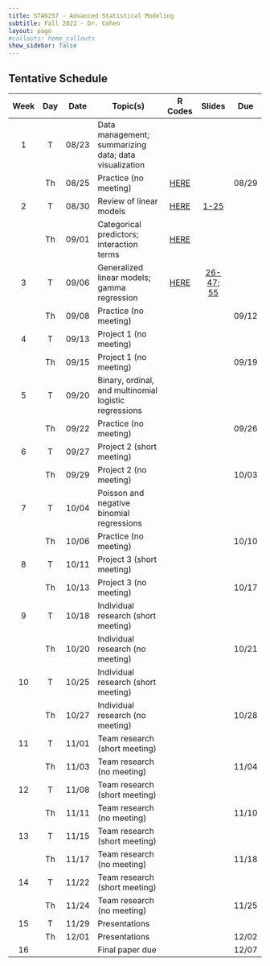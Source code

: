 ```yaml
---
title: STA6257 - Advanced Statistical Modeling
subtitle: Fall 2022 - Dr. Cohen
layout: page
#callouts: home_callouts
show_sidebar: false
---
```


## Tentative Schedule

| Week | Day | Date  | Topic(s) | R Codes | Slides | Due |
|:-:|:-:|:---:|--------------------|:--:|:-:|:-:
| 1    | T   | 08/23 | Data management; summarizing data; data visualization | | | |
|      | Th  | 08/25 | Practice (no meeting) |[HERE](https://github.com/UWFTeaching/AdvStatsModeling/blob/main/codes/Tidyverse_R.R) | | 08/29 |
| 2    | T   | 08/30 | Review of linear models | [HERE](https://github.com/UWFTeaching/AdvStatsModeling/blob/main/codes/NormalLinearModels.R) | [1-25](http://pages.uwf.edu/acohen/teaching/slides/Slides_STA6257_Adv_Statistical_Modeling.pdf)| |
|      | Th  | 09/01 | Categorical predictors; interaction terms | [HERE](https://github.com/UWFTeaching/AdvStatsModeling/blob/main/codes/NormalLinearModels.R) | | |
| 3    | T   | 09/06 | Generalized linear models; gamma regression |[HERE](https://github.com/UWFTeaching/AdvStatsModeling/blob/main/codes/GammaLinearModels.R) |[26-47; 55](http://pages.uwf.edu/acohen/teaching/slides/Slides_STA6257_Adv_Statistical_Modeling.pdf) | |
|      | Th  | 09/08 | Practice (no meeting) | | | 09/12 |
| 4    | T   | 09/13 | Project 1 (no meeting) | | | |
|      | Th  | 09/15 | Project 1 (no meeting) | | | 09/19 |
| 5    | T   | 09/20 | Binary, ordinal, and multinomial logistic regressions | | | |
|      | Th  | 09/22 | Practice (no meeting) | | | 09/26 |
| 6    | T   | 09/27 | Project 2 (short meeting) | | | |
|      | Th  | 09/29 | Project 2 (no meeting) | | | 10/03 |
| 7    | T   | 10/04 | Poisson and negative binomial regressions | | | |
|      | Th  | 10/06 | Practice (no meeting) | | | 10/10 |
| 8    | T   | 10/11 | Project 3 (short meeting) | | | |
|      | Th  | 10/13 | Project 3 (no meeting) | | | 10/17 |
| 9    | T   | 10/18 | Individual research (short meeting) | | | |
|      | Th  | 10/20 | Individual research (no meeting) | | | 10/21 |
| 10   | T   | 10/25 | Individual research (short meeting) | | | |
|      | Th  | 10/27 | Individual research (no meeting) | | | 10/28 |
| 11   | T   | 11/01 | Team research (short meeting) | | | |
|      | Th  | 11/03 | Team research (no meeting) | | | 11/04 |
| 12   | T   | 11/08 | Team research (short meeting) | | | |
|      | Th  | 11/11 | Team research (no meeting) | | | 11/10 |
| 13   | T   | 11/15 | Team research (short meeting) | | | |
|      | Th  | 11/17 | Team research (no meeting) | | | 11/18 |
| 14   | T   | 11/22 | Team research (short meeting) | | | |
|      | Th  | 11/24 | Team research (no meeting) | | | 11/25 |
| 15   | T   | 11/29 | Presentations | | | |
|      | Th   | 12/01 | Presentations | | | 12/02 |
| 16   |   |  | Final paper due | | | 12/07 |
